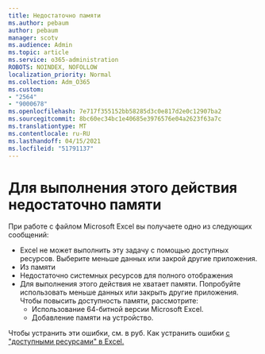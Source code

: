 ```yaml
---
title: Недостаточно памяти
ms.author: pebaum
author: pebaum
manager: scotv
ms.audience: Admin
ms.topic: article
ms.service: o365-administration
ROBOTS: NOINDEX, NOFOLLOW
localization_priority: Normal
ms.collection: Adm_O365
ms.custom:
- "2564"
- "9000678"
ms.openlocfilehash: 7e717f355152bb58285d3c0e817d2e0c12907ba2
ms.sourcegitcommit: 8bc60ec34bc1e40685e3976576e04a2623f63a7c
ms.translationtype: MT
ms.contentlocale: ru-RU
ms.lasthandoff: 04/15/2021
ms.locfileid: "51791137"
---
```

# <a name="there-isnt-enough-memory-to-complete-this-action"></a>Для выполнения этого действия недостаточно памяти

При работе с файлом Microsoft Excel вы получаете одно из следующих сообщений:

- Excel не может выполнить эту задачу с помощью доступных ресурсов. Выберите меньше данных или закрой другие приложения.
- Из памяти
- Недостаточно системных ресурсов для полного отображения
- Для выполнения этого действия не хватает памяти. Попробуйте использовать меньше данных или закрыть другие приложения. Чтобы повысить доступность памяти, рассмотрите: 
    - Использование 64-битной версии Microsoft Excel.
    - Добавление памяти на устройство.

Чтобы устранить эти ошибки, см. в руб. Как устранить ошибки [с "доступными ресурсами" в Excel.](https://docs.microsoft.com/office/troubleshoot/excel/available-resources-errors)